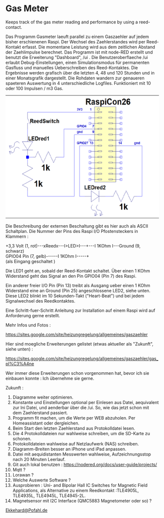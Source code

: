 # Gas Meter

Keeps track of the gas meter reading and performance by using a reed-contact.

Das Programm Gasmeter laeuft parallel zu einem Gaszaehler auf jedem bisher erschienenen Raspi. Der Wechsel des Zaehlerstandes wird per Reed-Kontakt erfasst. Die momentane Leistung wird aus dem zeitlichen Abstand der Zaehlimpulse berechnet. Das Programm ist mit node-RED erstellt und benutzt die Erweiterung "Dashboard", /ui . Die Benutzeroberflaeche /ui erlaubt Debug-Einstellungen, einen Simulationsmodus für permanenten Gasfluss und manuelles Ueberschreiben des Reed-Kontaktes. Die Ergebnisse werden grafisch über die letzten 4, 48 und 120 Stunden und in einer Monatsgrafik dargestellt. Die Rohdaten wandern zur genaueren spaeteren Auswertung in 4 unterschiedliche Logfiles. Funktioniert mit 10 oder 100 Impulsen / m3 Gas.


![Schaltplan](Gas_Meter_Connector.png)

Die Beschreibung der externen Beschaltung gibt es hier auch als ASCII Schaltplan. Die Nummer der Pins des Raspi I/O Pfostensteckers in Klammern :

+3,3 Volt (1, rot)---xReedx---I>LED>I---+---I 1KOhm I---Ground (9, schwarz)   
GPIO04 Pin (7, gelb)------I 1KOhm I-----+  
(als Eingang geschaltet )

Die LED1 geht an, sobald der Reed-Kontakt schaltet. Über einen 1 KOhm Widerstand geht das Signal an den Pin GPIO04 (Pin 7) des Raspi.

Ein anderer freier I/O Pin (Pin 13) treibt als Ausgang ueber einen 1 KOhm Widerstand eine an Ground (Pin 25) angeschlossene LED2, siehe unten. Diese LED2 blinkt im 10 Sekunden-Takt ("Heart-Beat") und bei jedem Signalwechsel des Reedkontaktes.

Eine Schritt-fuer-Schritt Anleitung zur Installation auf einem Raspi wird auf Anforderung gerne erstellt.

Mehr Infos und Fotos :

https://sites.google.com/site/heizungregelung/allgemeines/gaszaehler

Hier sind moegliche Erweiterungen gelistet (etwas aktueller als "Zukunft", siehe unten) :

https://sites.google.com/site/heizungregelung/allgemeines/gaszaehler/gas_pl%C3%A4ne

Wer immer diese Erweiterungen schon vorgenommen hat, bevor ich sie einbauen konnte : Ich übernehme sie gerne.

Zukunft :

1. Diagramme weiter optimieren.
1. Konstante und Einstellungen optional per Einlesen aus Datei, aequivalent zur Ini Datei, und aenderbar über die /ui. So, wie das jetzt schon mit dem Zaehlerstand passiert.
1. Programm fit machen, um die Werte per WEB abzuholen. Per Homeassistant oder dergleichen.
1. Beim Start den letzten Zaehlerstand aus Protokolldatei lesen.
1. Die 4 Protokolldateien nur wahlweise schreiben, um die SD-Karte zu schonen.
2. Protokolldateien wahlweise auf Netzlaufwerk (NAS) schreiben.
3. Diagramm-Breiten besser an iPhone und iPad anpassen.
4. Datei mit aequidistanten Messwerten wahlweise, Aufzeichnungsstop nach 20 Minuten Leerlauf.
5. Git auch lokal benutzen : https://nodered.org/docs/user-guide/projects/
6. Mqtt ?
7. Lorawan ?
8. Welche Auswerte Software ?
9. Ausprobieren : Uni- and Bipolar Hall IC Switches for Magnetic Field Applications, als Alternative zu einem Reedkontakt :TLE4905L, TLE4935L, TLE4945L, TLE4945-2L.
10. Magnetsensor mit I2C Interface (QMC5883 Magnetometer oder so) ?


Ekkehard@Pofahl.de
